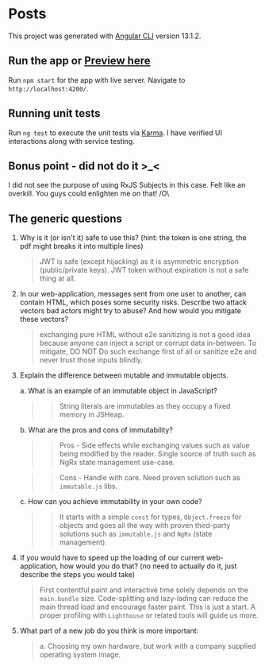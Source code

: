 # Posts

This project was generated with [Angular CLI](https://github.com/angular/angular-cli) version 13.1.2.

## Run the app or [Preview here](https://post-tiles.netlify.app/)

Run `npm start` for the app with live server. Navigate to `http://localhost:4200/`.

## Running unit tests

Run `ng test` to execute the unit tests via [Karma](https://karma-runner.github.io). I have verified UI interactions along with service testing.

## Bonus point - did not do it >_<

I did not see the purpose of using RxJS Subjects in this case. Felt like an overkill. You guys could enlighten me on that! /O\


## The generic questions

1. Why is it (or isn't it) safe to use this? (hint: the token is one string, the pdf might breaks it
into multiple lines) 
    > JWT is safe (except hijacking) as it is asymmetric encryption (public/private keys). JWT token without expiration is not a safe thing at all.

2. In our web-application, messages sent from one user to another, can contain HTML,
which poses some security risks. Describe two attack vectors bad actors might try to
abuse? And how would you mitigate these vectors?

    > exchanging pure HTML without e2e sanitizing is not a good idea because anyone can inject a script or corrupt data in-between. To mitigate, DO NOT Do such exchange first of all or sanitize e2e and never trust those inputs blindly.

3. Explain the difference between mutable and immutable objects.

    a. What is an example of an immutable object in JavaScript?
    >> String literals are immutables as they occupy a fixed memory in JSHeap.

    b. What are the pros and cons of immutability?
    >> Pros - Side effects while exchanging values such as value being modified by the reader. Single source of truth such as NgRx state management use-case.
      
    >> Cons - Handle with care. Need proven solution such as `immutable.js` libs.

    c. How can you achieve immutability in your own code?
    >> It starts with a simple `const` for types, `Object.freeze` for objects and goes all the way with proven third-party solutions such as `immutable.js` and `NgRx` (state management).

4. If you would have to speed up the loading of our current web-application, how would you
do that? (no need to actually do it, just describe the steps you would take)

    > First contentful paint and interactive time solely depends on the `main.bundle` size. Code-splitting and lazy-lading can reduce the main thread load and encourage faster paint. This is just a start. A proper profiling with `Lighthouse` or related tools will guide us more.

5. What part of a new job do you think is more important:
    > a. Choosing my own hardware, but work with a company supplied operating system image.